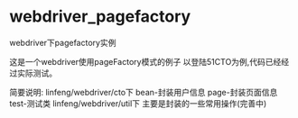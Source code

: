 webdriver_pagefactory
=====================

webdriver下pagefactory实例

这是一个webdriver使用pageFactory模式的例子
以登陆51CTO为例,代码已经经过实际测试。

简要说明:
linfeng/webdriver/cto下
bean-封装用户信息
page-封装页面信息
test-测试类
linfeng/webdriver/util下
主要是封装的一些常用操作(完善中)



